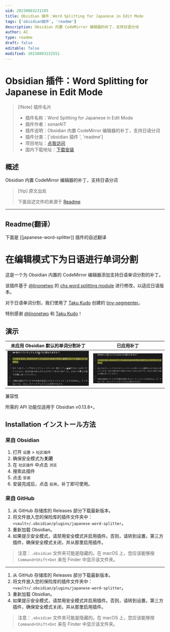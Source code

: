 ```yaml
---
uid: 20230803231105
title: Obsidian 插件：Word Splitting for Japanese in Edit Mode
tags: ['obsidian插件', 'readme']
description: Obsidian 内置 CodeMirror 编辑器的补丁，支持日语分词
author: AI
type: readme
draft: false
editable: false
modified: 20230803232551
---
```


# Obsidian 插件：Word Splitting for Japanese in Edit Mode

> [!Note] 插件名片
> - 插件名称：Word Splitting for Japanese in Edit Mode
> - 插件作者：sonarAIT
> - 插件说明：Obsidian 内置 CodeMirror 编辑器的补丁，支持日语分词
> - 插件分类：['obsidian 插件 ', 'readme']
> - 项目地址：[点我访问](https://github.com/sonarAIT/cm-japanese-patch)
> - 国内下载地址：[下载安装](https://pkmer.cn/products/plugin/pluginMarket/?japanese-word-splitter)

## 概述

Obsidian 内置 CodeMirror 编辑器的补丁，支持日语分词

> [!tip] 原文出处
>
>下面自述文件的来源于 [Readme](https://ghproxy.net/https://raw.githubusercontent.com/sonarAIT/cm-japanese-patch/main/README.md)
>

---

## Readme(翻译）

下面是 [[japanese-word-splitter]] 插件的自述翻译

# 在编辑模式下为日语进行单词分割

这是一个为 Obsidian 内置的 CodeMirror 编辑器添加支持日语单词分割的补丁。

该插件基于 [@linonetwo](https://github.com/linonetwo) 的 [chs word splitting module](https://github.com/linonetwo/segmentit) 进行修改，以适应日语版本。

对于日语单词分割，我们使用了 [Taku Kudo](https://github.com/taku910) 创建的 [tiny-segmenter](http://chasen.org/~taku/software/TinySegmenter/)。

特别感谢 [@linonetwo](https://github.com/linonetwo) 和 [Taku Kudo](https://github.com/taku910)！

## 演示

| 未应用 Obsidian 默认的单词分割补丁 | 已应用补丁 |
| ------------------ | ----------- |
| ![ob-default-splitting](https://github.com/sonarAIT/cm-japanese-patch/blob/main/img/off.gif)|![ob-patched-splitting](https://github.com/sonarAIT/cm-japanese-patch/blob/main/img/on.gif)|

兼容性

所需的 API 功能仅适用于 Obsidian v0.13.8+。

## Installation インストール方法

### 来自 Obsidian

1. 打开 `设置` > `社区插件`
2. 确保安全模式为**关闭**
3. 在 `社区插件` 中点击 `浏览`
4. 搜索此插件
5. 点击 `安装`
6. 安装完成后，点击 `启用`，补丁即可使用。

### 来自 GitHub

1. 从 GitHub 存储库的 Releases 部分下载最新版本。
2. 将文件放入您的保险库的插件文件夹中：`<vault>/.obsidian/plugins/japanese-word-splitter`。
3. 重新加载 Obsidian。
4. 如果提示安全模式，请禁用安全模式并启用插件。否则，请转到设置，第三方插件，确保安全模式关闭，并从那里启用插件。

> 注意：`.obsidian` 文件夹可能是隐藏的。在 macOS 上，您应该能够按 `Command+Shift+Dot` 来在 Finder 中显示该文件夹。

***

1. 从 GitHub 存储库的 Releases 部分下载最新版本。
2. 将文件放入您的保险库的插件文件夹中：`<vault>/.obsidian/plugins/japanese-word-splitter`。
3. 重新加载 Obsidian。
4. 如果提示安全模式，请禁用安全模式并启用插件。否则，请转到设置，第三方插件，确保安全模式关闭，并从那里启用插件。

> 注意：`.obsidian` 文件夹可能是隐藏的。在 macOS 上，您应该能够按 `Command+Shift+Dot` 来在 Finder 中显示该文件夹。